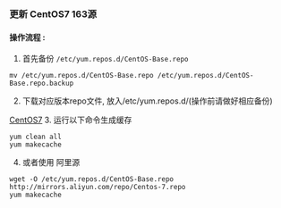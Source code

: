 ### 更新 CentOS7 163源

#### 操作流程 :

1. 首先备份 `/etc/yum.repos.d/CentOS-Base.repo`
  ```
  mv /etc/yum.repos.d/CentOS-Base.repo /etc/yum.repos.d/CentOS-Base.repo.backup
  ```
2. 下载对应版本repo文件, 放入/etc/yum.repos.d/(操作前请做好相应备份)

  [CentOS7](http://mirrors.163.com/.help/CentOS7-Base-163.repo)
3. 运行以下命令生成缓存
  ```
  yum clean all
  yum makecache
  ```
4. 或者使用 阿里源

```
wget -O /etc/yum.repos.d/CentOS-Base.repo http://mirrors.aliyun.com/repo/Centos-7.repo
yum makecache
```  

